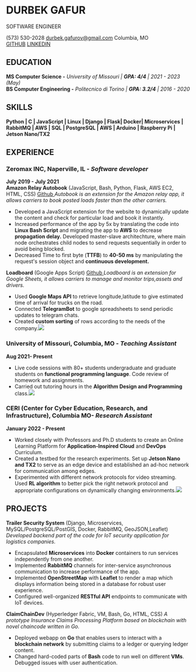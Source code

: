 # **DURBEK GAFUR** 
SOFTWARE ENGINEER

(573) 530-2028 <durbek.gafurov@gmail.com> Columbia, MO <br> 
[GITHUB](https://github.com/Durbek-Gafur) [LINKEDIN](https://www.linkedin.com/in/durbekgafur/)

## EDUCATION

**MS Computer Science -** *University of Missouri | **GPA: 4/4** |  2021 - 2023   (May)* <br>
**BS Computer Engineering -** *Politecnico di Torino  | **GPA: 3.2/4** |   2016 - 2020*

## SKILLS
**Python | C | JavaScript | Linux | Django | Flask| Docker| Microservices | RabbitMQ | AWS | SQL | PostgreSQL | AWS | Arduino | Raspberry Pi | Jetson Nano/TX2**

## EXPERIENCE

### **Zeromax INC, Naperville, IL -** *Software developer* <br>

**July 2019 - July 2021   <br>
Amazon Relay Autobook** (JavaScript, Bash, Python, Flask, AWS EC2, HTML, CSS) [Github ](https://github.com/Durbek-Gafur/autobook.git)*Autobook is an extension for the Amazon relay app, it allows carriers to book posted loads faster than the other carriers.*
- Developed a JavaScript extension for the website to dynamically update the content and check for particular load and book it instantly.
- Increased performance of the app by 5x by translating the code into **Linux Bash Script** and migrating the app to **AWS** to decrease **propagation delay.** Developed master-slave architechture, where main node orchestrates child nodes to send requests sequentially in order to avoid being blocked.
- Decreased Time to first byte (**TTFB**) to **40-50 ms** by manipulating the request's session object and **continuous development.**

**Loadboard** (Google Apps Script) [Github ](https://github.com/Durbek-Gafur/ZMXC-loadboard.git)*Loadboard is an extension for Google Sheets, it allows carriers to manage and monitor trips,assets and drivers.*
- Used **Google Maps API** to retrieve longitude,latitude to give estimated time of arrival for trucks on the road.
- Connected **TelegramBot** to google spreadsheets to send periodic updates to telegram chats.
- Created **custom sorting** of rows according to the needs of the company.![](Aspose.Words.3b577c65-31d7-4b66-8e33-4d249198f8f0.003.png)

### **University of Missouri, Columbia, MO -** *Teaching Assistant* <br>
**Aug 2021- Present**
- Live code sessions with 80+ students undergraduate and graduate students on **functional programming language**. Code review of homework and assignments.
- Carried out tutoring hours in the **Algorithm Design and Programming** class.![](Aspose.Words.3b577c65-31d7-4b66-8e33-4d249198f8f0.004.png)

### **CERI (Center for Cyber Education, Research, and Infrastructure), Columbia MO-** *Research Assistant* <br>
**January 2022 - Present**
- Worked closely with Professors and Ph.D students to create an Online Learning Platform for **Application-Inspired Cloud** and **DevOps** Curriculum.
- Created a testbed for the research experiments. Set up **Jetson Nano and TX2** to serve as an edge device and established an ad-hoc network for communication among edges.
- Experimented with different network protocols for video streaming. Used **RL algorithm** to better pick the right network protocol and appropriate configurations on dynamically changing environments.![](Aspose.Words.3b577c65-31d7-4b66-8e33-4d249198f8f0.004.png)

## PROJECTS

**Trailer Security System** (Django, Microservices, MySQL/PostgreSQL/PostGIS, Docker, RabbitMQ, GeoJSON,Leaflet) 
*Developed backend part of the code for IoT security application for logistics companies.*
- Encapsulated **Microservices** into **Docker** containers to run services independently from one another.
- Implemented **RabbitMQ** channels for inter-service asynchronous communication to increase performance of the app.
- Implemented **OpenStreetMap** with **Leaflet** to render a map which displays information being stored in a database for robust user experience.
- Configured well-organized **RESTful API** endpoints to communicate with IoT devices.

**ClaimChainDev** (Hyperledger Fabric, VM, Bash, Go, HTML, CSS)
*A prototype Insurance Claims Processing Platform based on blockchain with novel chaincode written in Go.*
- Deployed webapp on **Go** that enables users to interact with a **blockchain network** by submitting claims to a ledger or querying ledger content.
- Changed hard-coded parts of **Bash** code to run well on different **VMs**. Debugged issues with user authentication.
